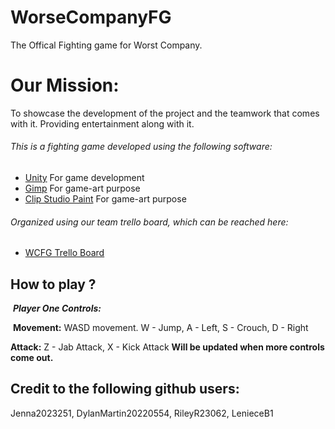 # WorseCompanyFG
The Offical Fighting game for Worst Company.
# Our Mission:
To showcase the development of the project and the teamwork that comes with it. Providing entertainment along with it. 

###### This is a fighting game developed using the following software:
* [Unity](https://unity.com/) For game development 
* [Gimp](https://www.gimp.org/) For game-art purpose 
* [Clip Studio Paint](https://www.clipstudio.net/en/) For game-art purpose
###### Organized using our team trello board, which can be reached here:
* [WCFG Trello Board](https://trello.com/b/Y1FOQtIZ/wcfg)

## How to play ?
&nbsp;***Player One Controls:***

&nbsp;**Movement:**
WASD movement.
W - Jump,
A - Left,
S - Crouch,
D - Right

**Attack:**
Z - Jab Attack,
X - Kick Attack
__Will be updated when more controls come out.__



## Credit to the following github users:
Jenna2023251, DylanMartin20220554, RileyR23062, LenieceB1
